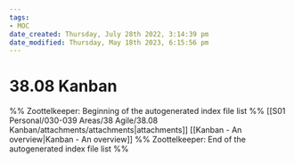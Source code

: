 ```yaml
---
tags: 
- MOC
date_created: Thursday, July 28th 2022, 3:14:39 pm
date_modified: Thursday, May 18th 2023, 6:15:56 pm
---
```

# 38.08 Kanban



%% Zoottelkeeper: Beginning of the autogenerated index file list  %%
 [[S01 Personal/030-039 Areas/38 Agile/38.08 Kanban/attachments/attachments|attachments]]
 [[Kanban - An overview|Kanban - An overview]]
%% Zoottelkeeper: End of the autogenerated index file list  %%

